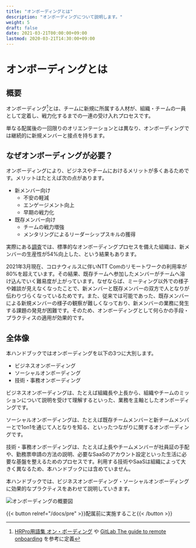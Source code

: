 ```yaml
---
title: "オンボーディングとは"
description: "オンボーディングについて説明します。"
weight: 5
draft: false
date: 2021-03-21T00:00:00+09:00
lastmod: 2020-03-21T14:30:00+09:00
---
```


# オンボーディングとは

## 概要

オンボーディング[^オンボーディング]とは、チームに新規に所属する人材が、組織・チームの一員として定着し、戦力化するまでの一連の受け入れプロセスです。

[^オンボーディング]: [HRPro用語集 オン・ボーディング](https://www.hrpro.co.jp/glossary_detail.php?id=101) や [GitLab The guide to remote onboarding](https://about.gitlab.com/company/culture/all-remote/onboarding/) を参考に定義

単なる配属後の一回限りのオリエンテーションとは異なり、オンボーディングでは継続的に新規メンバーと接点を持ちます。

## なぜオンボーディングが必要？

オンボーディングにより、ビジネスやチームにおけるメリットが多くあるためです。メリットはたとえば次の点があります。

- 新メンバー向け
    - 不安の軽減
    - エンゲージメント向上
    - 早期の戦力化
- 既存メンバー向け
    - チームの戦力増強
    - メンタリングによるリーダーシップスキルの獲得

実際にある[調査](https://www.urbanbound.com/blog/onboarding-infographic-statistics)では、標準的なオンボーディングプロセスを備えた組織は、新メンバーの生産性が54%向上した、という結果もあります。

2021年3月現在、コロナウィルスに伴いNTT Comのリモートワークの利用率が80%を超えています。その結果、既存チームへ参加したメンバーがチームへ溶け込んでいく難易度が上がっています。なぜならば、ミーティング以外での様子や雑談が見えなくなったことで、新メンバーと既存メンバーの双方で人となりが伝わりづらくなっているためです。また、従来では可能であった、既存メンバーによる新規メンバーの様子の観察が難しくなっており、新メンバーの業務に発生する課題の発見が困難です。そのため、オンボーディングとして何らかの手段・プラクティスの適用が効果的です。

## 全体像

本ハンドブックではオンボーディングを以下の3つに大別します。

- ビジネスオンボーディング
- ソーシャルオンボーディング
- 技術・事務オンボーディング

ビジネスオンボーディングは、たとえば組織長や上長から、組織やチームのミッションについて説明を受けて理解するといった、業務を主軸としたオンボーディングです。

ソーシャルオンボーディングは、たとえば既存チームメンバーと新チームメンバーとで1on1を通じて人となりを知る、といったつながりに関するオンボーディングです。

技術・事務オンボーディングは、たとえば上長やチームメンバーが社員証の手配や、勤務票申請の方法の説明、必要なSaaSのアカウント設定といった生活に必要な基盤を整えるためのプロセスです。利用する技術やSaaSは組織によって大きく異なるため、本ハンドブックには含めていません。

本ハンドブックでは、ビジネスオンボーディング・ソーシャルオンボーディングに効果的なプラクティスをあわせて説明していきます。

![オンボーディングの概要図](/onboarding-handbook/onboarding_image.png)

{{< button relref="/docs/pre" >}}配属前に実施すること{{< /button >}}

